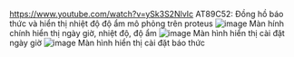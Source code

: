 https://www.youtube.com/watch?v=ySk3S2NlvIc
AT89C52: Đồng hồ báo thức và hiển thị nhiệt độ độ ẩm mô phỏng trên proteus
![image](https://github.com/Tuoiio/89C51--RealTime-Air/assets/158831746/362332f1-5a19-4251-a12f-b09b39d923ce)
Màn hính chính hiển thị ngày giờ, nhiệt độ, độ ẩm
![image](https://github.com/Tuoiio/89C51--RealTime-Air/assets/158831746/7650d91c-8af6-4c31-b547-ce4e39a2618b)
Màn hình hiển thị cài đặt ngày giờ
![image](https://github.com/Tuoiio/89C51--RealTime-Air/assets/158831746/4d25d87b-92d9-4b3d-8ec5-b58c778a8748)
Màn hình hiển thị cài đặt báo thức
